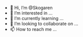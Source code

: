 - 👋 Hi, I’m @Skogaren
- 👀 I’m interested in ...
- 🌱 I’m currently learning ...
- 💞️ I’m looking to collaborate on ...
- 📫 How to reach me ...

<!---
Skogaren/Skogaren is a ✨ special ✨ repository because its `README.md` (this file) appears on your GitHub profile.
You can click the Preview link to take a look at your changes.
--->
